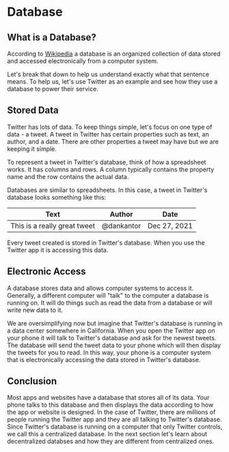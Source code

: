 # Database

## What is a Database?
According to [Wikipedia](https://en.wikipedia.org/wiki/Database) a database is an organized collection of data stored and accessed electronically from a computer system. 

Let's break that down to help us understand exactly what that sentence means. To help us, let's use Twitter as an example and see how they use a database to power their service. 

## Stored Data

Twitter has lots of data. To keep things simple, let's focus on one type of data - a tweet. A tweet in Twitter has certain properties such as text, an author, and a date. There are other properties a tweet may have but we are keeping it simple.

To represent a tweet in Twitter's database, think of how a spreadsheet works. It has columns and rows. A column typically contains the property name and the row contains the actual data. 

Databases are similar to spreadsheets. In this case, a tweet in Twitter's database looks something like this:

| Text      | Author | Date |
| ----------- | ----------- | ----------- |
| This is a really great tweet     | @dankantor       | Dec 27, 2021 |

Every tweet created is stored in Twitter's database. When you use the Twitter app it is accessing this data.

## Electronic Access

A database stores data and allows computer systems to access it. Generally, a different computer will "talk" to the computer a database is running on. It will do things such as read the data from a database or will write new data to it. 

We are oversimplifying now but imagine that Twitter's database is running in a data center somewhere in California. When you open the Twitter app on your phone it will talk to Twitter's database and ask for the newest tweets. The database will send the tweet data to your phone which will then display the tweets for you to read. In this way, your phone is a computer system that is electronically accessing the data stored in Twitter's database.

## Conclusion

Most apps and websites have a database that stores all of its data. Your phone talks to this database and then displays the data according to how the app or website is designed. In the case of Twitter, there are millions of people running the Twitter app and they are all talking to Twitter's database. Since Twitter's database is running on a computer that only Twitter controls, we call this a centralized database. In the next section let's learn about decentralized databses and how they are different from centralized ones. 
